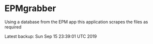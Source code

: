 # EPMgrabber
Using a database from the EPM app this application scrapes the files as required


Latest backup: Sun Sep 15 23:39:01 UTC 2019
